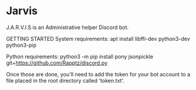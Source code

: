 # Jarvis

J.A.R.V.I.S is an Administrative helper Discord bot.

GETTING STARTED
System requirements:
apt install libffi-dev python3-dev python3-pip

Python requirements:
python3 -m pip install pony jsonpickle git+https://github.com/Rapptz/discord.py

Once those are done, you'll need to add the token for your bot account to a file placed in the root directory called 'token.txt'.
